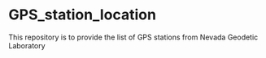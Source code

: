 # GPS_station_location
This repository is to provide the list of GPS stations from Nevada Geodetic Laboratory
